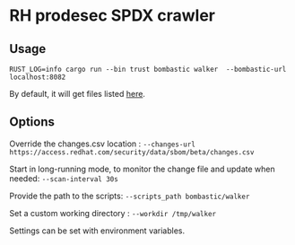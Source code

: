 # RH prodesec SPDX crawler

## Usage

```shell
RUST_LOG=info cargo run --bin trust bombastic walker  --bombastic-url localhost:8082
```

By default, it will get files listed [here](https://access.redhat.com/security/data/sbom/beta/changes.csv).

## Options

Override the changes.csv location :  `--changes-url https://access.redhat.com/security/data/sbom/beta/changes.csv`

Start in long-running mode, to monitor the change file and update when needed: `--scan-interval 30s`

Provide the path to the scripts: `--scripts_path bombastic/walker`

Set a custom working directory : `--workdir /tmp/walker`

Settings can be set with environment variables.
